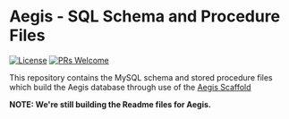 # Aegis - SQL Schema and Procedure Files 
[![License](https://img.shields.io/badge/License-Apache%202.0-blue.svg)](https://opensource.org/licenses/Apache-2.0) [![PRs Welcome](https://img.shields.io/badge/PRs-welcome-brightgreen.svg)](http://makeapullrequest.com)

This repository contains the MySQL schema and stored procedure files which build the Aegis database through use of the [Aegis Scaffold](https://github.com/nortonlifelock/aegis-scaffold)


**NOTE: We're still building the Readme files for Aegis.**